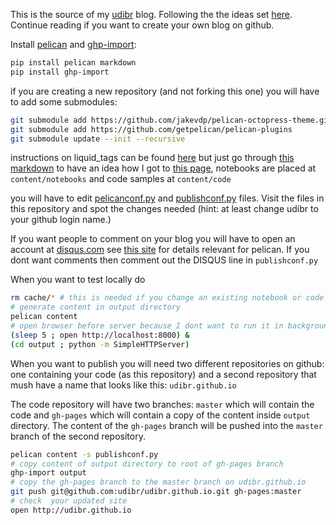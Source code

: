 This is the source of my [udibr](https://udibr.github.io/) blog.
Following the the ideas set [here](http://jakevdp.github.io/blog/2013/05/07/migrating-from-octopress-to-pelican/).
Continue reading if you want to create your own blog on github.

Install [pelican](http://docs.getpelican.com/en/3.4.0/quickstart.html#installation)
and [ghp-import](https://github.com/davisp/ghp-import):
```bash
pip install pelican markdown
pip install ghp-import
```

if you are creating a new repository (and not forking this one) you will have to add some submodules:
```bash
git submodule add https://github.com/jakevdp/pelican-octopress-theme.git
git submodule add https://github.com/getpelican/pelican-plugins
git submodule update --init --recursive
```
instructions on liquid_tags can be found [here](https://github.com/getpelican/pelican-plugins/tree/master/liquid_tags) but just go through [this markdown](https://raw.githubusercontent.com/udibr/pelican/master/content/first-post.md) to have an idea how I got to [this page](https://udibr.github.io/blogin-on-github.html), 
notebooks are placed at `content/notebooks` and code samples at `content/code`

you will have to edit [pelicanconf.py](./pelicanconf.py) and [publishconf.py](./publishconf.py) files. Visit the files in this repository and spot the changes needed (hint: at least change udibr to your github login name.)

If you want people to comment on your blog you will have to open an account at [disqus.com](http://disqus.com) see [this site](http://querbalken.net/howto-setup-comments-with-disqus-in-pelican-en.html) for details relevant for pelican.
If you dont want comments then comment out the DISQUS line in `publishconf.py`

When you want to test locally do 
```bash
rm cache/* # this is needed if you change an existing notebook or code
# generate content in output directory
pelican content
# open browser before server because I dont want to run it in background
(sleep 5 ; open http://localhost:8000) &
(cd output ; python -m SimpleHTTPServer)
```

When you want to publish you will need two different repositories on github:
one containing your code (as this repository) and a second repository that mush have a name that looks like this: `udibr.github.io`

The code repository will have two branches: `master` which will contain the code and `gh-pages` which will contain a copy of the content inside `output` directory.
The content of the `gh-pages` branch will be pushed into the `master` branch of the second repository.

```bash
pelican content -s publishconf.py
# copy content of output directory to root of gh-pages branch
ghp-import output
# copy the gh-pages branch to the master branch on udibr.github.io
git push git@github.com:udibr/udibr.github.io.git gh-pages:master
# check  your updated site
open http://udibr.github.io
```
